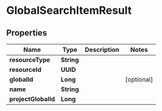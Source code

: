 

# GlobalSearchItemResult


## Properties

| Name | Type | Description | Notes |
|------------ | ------------- | ------------- | -------------|
|**resourceType** | **String** |  |  |
|**resourceId** | **UUID** |  |  |
|**globalId** | **Long** |  |  [optional] |
|**name** | **String** |  |  |
|**projectGlobalId** | **Long** |  |  |



